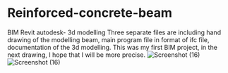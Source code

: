 # Reinforced-concrete-beam
BIM Revit autodesk- 3d modelling
Three separate files are including hand drawing of the modelling beam, main program file in format of ifc file, documentation of the 3d modelling. This was my first BIM project, in the next drawing, I hope that I will be more precise. ![Screenshot (16)](https://user-images.githubusercontent.com/115006824/193865258-6fcd7d1b-de96-452f-9809-a78ce923c04d.png)
![Screenshot (16)](https://user-images.githubusercontent.com/115006824/193865315-3ee09dab-2b8a-4956-820b-bb0604037ad0.png)
